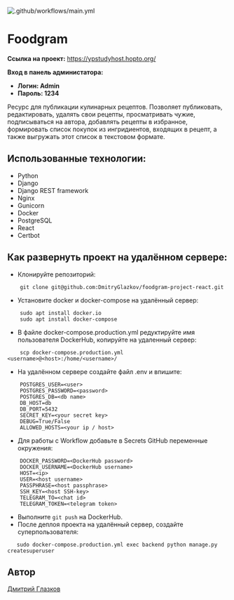 ![.github/workflows/main.yml](https://github.com/DmitryGlazkov/foodgram-project-react/actions/workflows/main.yml/badge.svg)

# **Foodgram**

**Ссылка на проект:** https://ypstudyhost.hopto.org/

**Вход в панель администатора:**
- **Логин: Admin**
- **Пароль: 1234**

Ресурс для публикации кулинарных рецептов. Позволяет публиковать, редактировать, удалять свои рецепты, просматривать чужие, подписываться на автора, добавлять рецепты в избранное, формировать список покупок из ингридиентов, входящих в рецепт, а также выгружать этот список в текстовом формате.

## Использованные технологии:
 - Python
 - Django
 - Django REST framework
 - Nginx
 - Gunicorn
 - Docker
 - PostgreSQL
 - React
 - Certbot

## Как развернуть проект на удалённом сервере:

* Клонируйте репозиторий:
```
    git clone git@github.com:DmitryGlazkov/foodgram-project-react.git
```

* Установите docker и docker-compose на удалённый сервер:
```
    sudo apt install docker.io
    sudo apt install docker-compose
```

* В файле docker-compose.production.yml редуктируйте имя пользователя DockerHub, копируйте на удаленный сервер:
```
    scp docker-compose.production.yml <username>@<host>:/home/<username>/
```
* На удалённом сервере создайте файл .env и впишите:
```
    POSTGRES_USER=<user>
    POSTGRES_PASSWORD=<password>
    POSTGRES_DB=<db name>
    DB_HOST=db
    DB_PORT=5432
    SECRET_KEY=<your secret key>
    DEBUG=True/False
    ALLOWED_HOSTS=<your ip / host>
```
* Для работы с Workflow добавьте в Secrets GitHub переменные окружения:
```
    DOCKER_PASSWORD=<DockerHub password>
    DOCKER_USERNAME=<DockerHub username>
    HOST=<ip>
    USER=<host username>
    PASSPHRASE=<host passphrase>
    SSH_KEY=<host SSH-key>
    TELEGRAM_TO=<chat id>
    TELEGRAM_TOKEN=<telegram token>
```
* Выполните ```git push``` на DockerHub.
* После деплоя проекта на удалённый сервер, создайте суперпользователя:
```
   sudo docker-compose.production.yml exec backend python manage.py createsuperuser
```

## Автор

[Дмитрий Глазков](https://github.com/DmitryGlazkov)